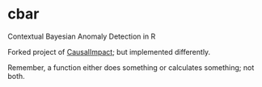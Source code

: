 # cbar

Contextual Bayesian Anomaly Detection in R

Forked project of [CausalImpact](https://github.com/google/CausalImpact); but
implemented differently.

Remember, a function either does something or calculates something; not both.
